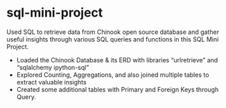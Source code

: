 # sql-mini-project
Used SQL to retrieve data from Chinook open source database and gather useful insights through various SQL queries and functions in this SQL Mini Project.

* Loaded the Chinook Database & its ERD with libraries “urlretrieve” and “sqlalchemy ipython-sql”
* Explored Counting, Aggregations, and also joined multiple tables to extract valuable insights
* Created some additional tables with Primary and Foreign Keys through Query.
